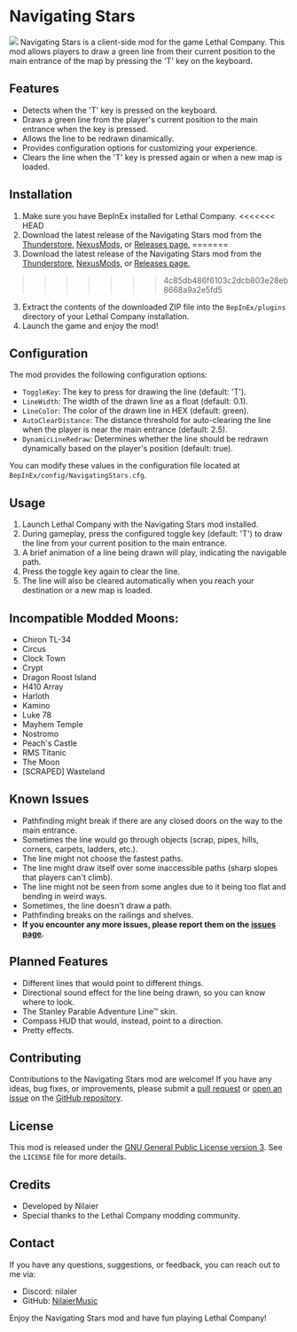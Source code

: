 # Navigating Stars
![](https://i.imgur.com/AxeJT4T.png)
Navigating Stars is a client-side mod for the game Lethal Company. This mod allows players to draw a green line from their current position to the main entrance of the map by pressing the 'T' key on the keyboard.

## Features

- Detects when the 'T' key is pressed on the keyboard.
- Draws a green line from the player's current position to the main entrance when the key is pressed.
- Allows the line to be redrawn dinamically.
- Provides configuration options for customizing your experience.
- Clears the line when the 'T' key is pressed again or when a new map is loaded.

## Installation

1. Make sure you have BepInEx installed for Lethal Company.
<<<<<<< HEAD
2. Download the latest release of the Navigating Stars mod from the [Thunderstore,](https://thunderstore.io/c/lethal-company/p/Nilaier/NavigatingStars/) [NexusMods,](https://www.nexusmods.com/lethalcompany/mods/199) or [Releases page.](https://github.com/NilaierMusic/NavigatingStars/releases)
=======
2. Download the latest release of the Navigating Stars mod from the [Thunderstore,](https://thunderstore.io/c/lethal-company/p/Nilaier/NavigatingStars/) [NexusMods,](https://www.nexusmods.com/lethalcompany/mods/199/) or [Releases page.](https://github.com/NilaierMusic/NavigatingStars/releases)
>>>>>>> 4c85db486f6103c2dcb803e28eb8668a9a2e5fd5
3. Extract the contents of the downloaded ZIP file into the `BepInEx/plugins` directory of your Lethal Company installation.
4. Launch the game and enjoy the mod!

## Configuration

The mod provides the following configuration options:

- `ToggleKey`: The key to press for drawing the line (default: 'T').
- `LineWidth`: The width of the drawn line as a float (default: 0.1).
- `LineColor`: The color of the drawn line in HEX (default: green).
- `AutoClearDistance`: The distance threshold for auto-clearing the line when the player is near the main entrance (default: 2.5).
- `DynamicLineRedraw`: Determines whether the line should be redrawn dynamically based on the player's position (default: true).

You can modify these values in the configuration file located at `BepInEx/config/NavigatingStars.cfg`.

## Usage

1. Launch Lethal Company with the Navigating Stars mod installed.
2. During gameplay, press the configured toggle key (default: 'T') to draw the line from your current position to the main entrance.
3. A brief animation of a line being drawn will play, indicating the navigable path.
4. Press the toggle key again to clear the line.
5. The line will also be cleared automatically when you reach your destination or a new map is loaded.

## Incompatible Modded Moons:
- Chiron TL-34
- Circus
- Clock Town
- Crypt
- Dragon Roost Island
- H410 Array
- Harloth
- Kamino
- Luke 78
- Mayhem Temple
- Nostromo
- Peach's Castle
- RMS Titanic
- The Moon
- [SCRAPED] Wasteland

## Known Issues

- Pathfinding might break if there are any closed doors on the way to the main entrance.
- Sometimes the line would go through objects (scrap, pipes, hills, corners, carpets, ladders, etc.).
- The line might not choose the fastest paths.
- The line might draw itself over some inaccessible paths (sharp slopes that players can't climb).
- The line might not be seen from some angles due to it being too flat and bending in weird ways.
- Sometimes, the line doesn't draw a path.
- Pathfinding breaks on the railings and shelves.
- **If you encounter any more issues, please report them on the [issues page](https://github.com/NilaierMusic/NavigatingStars/issues).**

## Planned Features

- Different lines that would point to different things.
- Directional sound effect for the line being drawn, so you can know where to look.
- The Stanley Parable Adventure Line™ skin.
- Compass HUD that would, instead, point to a direction.
- Pretty effects.

## Contributing

Contributions to the Navigating Stars mod are welcome! If you have any ideas, bug fixes, or improvements, please submit a [pull request](https://github.com/NilaierMusic/NavigatingStars/pulls) or [open an issue](https://github.com/NilaierMusic/NavigatingStars/issues) on the [GitHub repository](https://github.com/NilaierMusic/NavigatingStars).

## License

This mod is released under the [GNU General Public License version 3](https://opensource.org/license/gpl-3-0). See the `LICENSE` file for more details.

## Credits

- Developed by Nilaier
- Special thanks to the Lethal Company modding community.

## Contact

If you have any questions, suggestions, or feedback, you can reach out to me via:

- Discord: nilaier
- GitHub: [NilaierMusic](https://github.com/NilaierMusic)

Enjoy the Navigating Stars mod and have fun playing Lethal Company!
